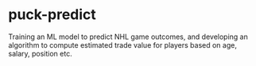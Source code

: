 # puck-predict
Training an ML model to predict NHL game outcomes, and developing an algorithm to compute estimated trade value for players based on age, salary, position etc.
